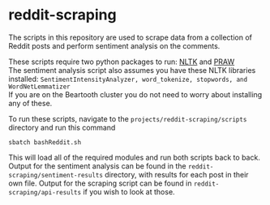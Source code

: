 # reddit-scraping

The scripts in this repository are used to scrape data from a collection of Reddit posts and perform sentiment analysis on the comments.

These scripts require two python packages to run: [NLTK](https://www.nltk.org/install.html) and [PRAW](https://praw.readthedocs.io/en/stable/getting_started/installation.html)\
The sentiment analysis script also assumes you have these NLTK libraries installed: ``SentimentIntensityAnalyzer, word_tokenize, stopwords, and WordNetLemmatizer``\
If you are on the Beartooth cluster you do not need to worry about installing any of these.

To run these scripts, navigate to the ``projects/reddit-scraping/scripts`` directory and run this command
```
sbatch bashReddit.sh
```
This will load all of the required modules and run both scripts back to back. Output for the sentiment analysis can be found in the ``reddit-scraping/sentiment-results`` directory, with results for each post in their own file. Output for the scraping script can be found in ``reddit-scraping/api-results`` if you wish to look at those.

